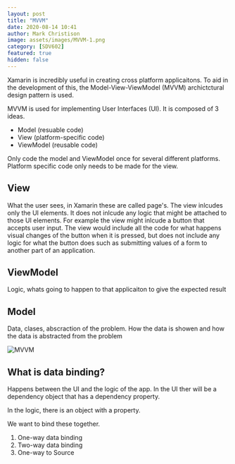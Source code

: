 ```yaml
---
layout: post
title: "MVVM"
date: 2020-08-14 10:41
author: Mark Christison
image: assets/images/MVVM-1.png
category: [SDV602]
featured: true
hidden: false
---
```


Xamarin is incredibly useful in creating cross platform applicaitons. To aid in the development of this, the Model-View-ViewModel (MVVM) archictctural design pattern is used.

MVVM is used for implementing User Interfaces (UI). It is composed of 3 ideas.

- Model (resuable code)
- View (platform-specific code)
- ViewModel (reusable code)

Only code the model and ViewModel once for several different platforms. Platform specific code only needs to be made for the view.

## View

What the user sees, in Xamarin these are called page's.
The view inlcudes only the UI elements. It does not inlcude any logic that might be attached to those UI elements. For example the view might inlcude a button that accepts user input. The view would include all the code for what happens visual changes of the button when it is pressed, but does not include any logic for what the button does such as submitting values of a form to another part of an application.

## ViewModel

Logic, whats going to happen to that applicaiton to give the expected result

## Model

Data, clases, abscraction of the problem. How the data is showen and how the data is abstracted from the problem

![MVVM](/assets/images/MVVM-1.png)

## What is data binding?

Happens between the UI and the logic of the app. In the UI ther will be a dependency object that has a dependency property.

In the logic, there is an object with a property.

We want to bind these together.

1. One-way data binding
2. Two-way data binding
3. One-way to Source
